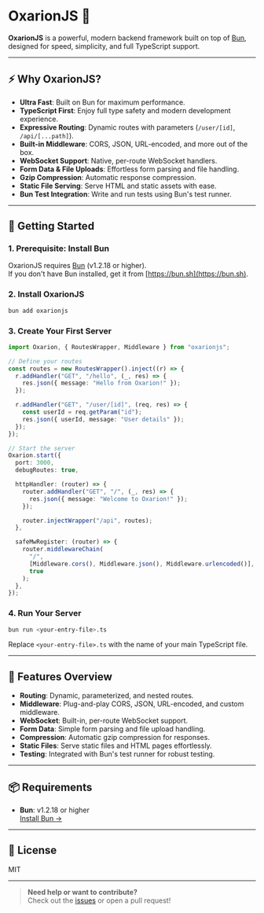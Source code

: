 # OxarionJS 🚀

**OxarionJS** is a powerful, modern backend framework built on top of [Bun](https://bun.sh), designed for speed, simplicity, and full TypeScript support.

---

## ⚡ Why OxarionJS?

- **Ultra Fast**: Built on Bun for maximum performance.
- **TypeScript First**: Enjoy full type safety and modern development experience.
- **Expressive Routing**: Dynamic routes with parameters (`/user/[id]`, `/api/[...path]`).
- **Built-in Middleware**: CORS, JSON, URL-encoded, and more out of the box.
- **WebSocket Support**: Native, per-route WebSocket handlers.
- **Form Data & File Uploads**: Effortless form parsing and file handling.
- **Gzip Compression**: Automatic response compression.
- **Static File Serving**: Serve HTML and static assets with ease.
- **Bun Test Integration**: Write and run tests using Bun's test runner.

---

## 🚀 Getting Started

### 1. Prerequisite: Install Bun

OxarionJS requires [Bun](https://bun.sh) (v1.2.18 or higher).  
If you don't have Bun installed, get it from [https://bun.sh](https://bun.sh).

### 2. Install OxarionJS

```bash
bun add oxarionjs
```

### 3. Create Your First Server

```typescript
import Oxarion, { RoutesWrapper, Middleware } from "oxarionjs";

// Define your routes
const routes = new RoutesWrapper().inject((r) => {
  r.addHandler("GET", "/hello", (_, res) => {
    res.json({ message: "Hello from Oxarion!" });
  });

  r.addHandler("GET", "/user/[id]", (req, res) => {
    const userId = req.getParam("id");
    res.json({ userId, message: "User details" });
  });
});

// Start the server
Oxarion.start({
  port: 3000,
  debugRoutes: true,

  httpHandler: (router) => {
    router.addHandler("GET", "/", (_, res) => {
      res.json({ message: "Welcome to Oxarion!" });
    });

    router.injectWrapper("/api", routes);
  },

  safeMwRegister: (router) => {
    router.middlewareChain(
      "/",
      [Middleware.cors(), Middleware.json(), Middleware.urlencoded()],
      true
    );
  },
});
```

### 4. Run Your Server

```bash
bun run <your-entry-file>.ts
```

Replace `<your-entry-file>.ts` with the name of your main TypeScript file.

---

## 📝 Features Overview

- **Routing**: Dynamic, parameterized, and nested routes.
- **Middleware**: Plug-and-play CORS, JSON, URL-encoded, and custom middleware.
- **WebSocket**: Built-in, per-route WebSocket support.
- **Form Data**: Simple form parsing and file upload handling.
- **Compression**: Automatic gzip compression for responses.
- **Static Files**: Serve static files and HTML pages effortlessly.
- **Testing**: Integrated with Bun's test runner for robust testing.

---

## 📦 Requirements

- **Bun**: v1.2.18 or higher  
  [Install Bun →](https://bun.sh)

---

## 📄 License

MIT

---

> **Need help or want to contribute?**  
> Check out the [issues](https://github.com/VoxlD/OxarionJs/issues) or open a pull request!
